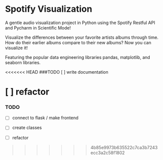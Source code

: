 # Spotify Visualization
A gentle audio visualization project in Python using the Spotify Restful API and Pycharm in Scientific Mode!

Visualize the differences between your favorite artists albums through time. How do their earlier albums compare to their new albums? Now you can visualize it!

Featuring the popular data engineering libraries pandas, matplotlib, and seaborn libraries.

<<<<<<< HEAD
###TODO
[ ] write documentation

[ ] refactor
=======
### TODO
- [ ] connect to flask / make frontend

- [ ] create classes 

- [ ] refactor
>>>>>>> 4b85e9973b635522c7ca3b7243ecc3a2c58f1802
